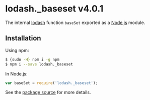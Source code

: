 # lodash._baseset v4.0.1

The internal [lodash](https://lodash.com/) function `baseSet` exported as a [Node.js](https://nodejs.org/) module.

## Installation

Using npm:
```bash
$ {sudo -H} npm i -g npm
$ npm i --save lodash._baseset
```

In Node.js:
```js
var baseSet = require('lodash._baseset');
```

See the [package source](https://github.com/lodash/lodash/blob/4.0.1-npm-packages/lodash._baseset) for more details.
